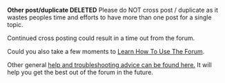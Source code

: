 **Other post/duplicate DELETED**
Please do NOT cross post / duplicate as it wastes peoples time and efforts to have more than one post for a single topic.

Continued cross posting could result in a time out from the forum.

Could you also take a few moments to [Learn How To Use The Forum](https://forum.arduino.cc/index.php?topic=710766.0).

Other general [help and troubleshooting advice can be found here.](https://support.arduino.cc/hc/en-us)
It will help you get the best out of the forum in the future.
